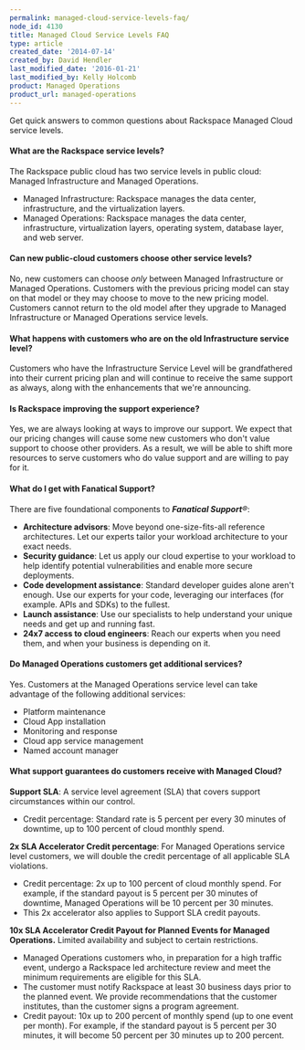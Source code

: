 ```yaml
---
permalink: managed-cloud-service-levels-faq/
node_id: 4130
title: Managed Cloud Service Levels FAQ
type: article
created_date: '2014-07-14'
created_by: David Hendler
last_modified_date: '2016-01-21'
last_modified_by: Kelly Holcomb
product: Managed Operations
product_url: managed-operations
---
```


Get quick answers to common questions about Rackspace Managed Cloud
service levels.

#### What are the Rackspace service levels?

The Rackspace public cloud has two service levels in public cloud:
Managed Infrastructure and Managed Operations.

-   Managed Infrastructure: Rackspace manages the data center,
    infrastructure, and the virtualization layers.
-   Managed Operations: Rackspace manages the data center,
    infrastructure, virtualization layers, operating system, database
    layer, and web server.

#### Can new public-cloud customers choose other service levels?

No, new customers can choose *only* between Managed Infrastructure or
Managed Operations. Customers with the previous pricing model can stay
on that model or they may choose to move to the new pricing model.
Customers cannot return to the old model after they upgrade to Managed
Infrastructure or Managed Operations service levels.

#### What happens with customers who are on the old Infrastructure service level?

Customers who have the Infrastructure Service Level will be
grandfathered into their current pricing plan and will continue to
receive the same support as always, along with the enhancements that
we're announcing.

#### Is Rackspace improving the support experience?

Yes, we are always looking at ways to improve our support. We expect
that our pricing changes will cause some new customers who don't value
support to choose other providers. As a result, we will be able to shift
more resources to serve customers who do value support and are willing
to pay for it.

#### What do I get with Fanatical Support?

There are five foundational components to ***Fanatical Support**&reg;*:

-   **Architecture advisors**: Move beyond one-size-fits-all
    reference architectures. Let our experts tailor your workload
    architecture to your exact needs.
-   **Security guidance**: Let us apply our cloud expertise to your
    workload to help identify potential vulnerabilities and enable more
    secure deployments.
-   **Code development assistance**: Standard developer guides alone
    aren't enough. Use our experts for your code, leveraging our
    interfaces (for example. APIs and SDKs) to the fullest.
-   **Launch assistance**: Use our specialists to help understand your
    unique needs and get up and running fast.
-   **24x7 access to cloud engineers**: Reach our experts when you need
    them, and when your business is depending on it.

#### Do Managed Operations customers get additional services?

Yes. Customers at the Managed Operations service level can take
advantage of the following additional services:

-   Platform maintenance
-   Cloud App installation
-   Monitoring and response
-   Cloud app service management
-   Named account manager

#### What support guarantees do customers receive with Managed Cloud?

**Support SLA**: A service level agreement (SLA) that covers support
circumstances within our control.

-   Credit percentage: Standard rate is 5 percent per every 30 minutes
    of downtime, up to 100 percent of cloud monthly spend.



**2x SLA Accelerator Credit percentage**: For Managed Operations service
level customers, we will double the credit percentage of all applicable
SLA violations.

-   Credit percentage: 2x up to 100 percent of cloud monthly spend. For
    example, if the standard payout is 5 percent per 30 minutes of
    downtime, Managed Operations will be 10 percent per 30 minutes.
-   This 2x accelerator also applies to Support SLA credit payouts.



**10x SLA Accelerator Credit Payout for Planned Events for Managed
Operations.** Limited availability and subject to certain restrictions.

-   Managed Operations customers who, in preparation for a high traffic
    event, undergo a Rackspace led architecture review and meet the
    minimum requirements are eligible for this SLA.
-   The customer must notify Rackspace at least 30 business days prior
    to the planned event. We provide recommendations that the customer
    institutes, than the customer signs a program agreement.
-   Credit payout: 10x up to 200 percent of monthly spend (up to one
    event per month). For example, if the standard payout is 5 percent
    per 30 minutes, it will become 50 percent per 30 minutes up to
    200 percent.


